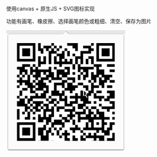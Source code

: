 使用canvas + 原生JS + SVG图标实现

功能有画笔、橡皮擦、选择画笔颜色或粗细、清空、保存为图片

![预览](https://github.com/Kongzq/canvas-demo/blob/master/QR%20Code.png)
